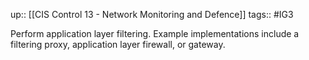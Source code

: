 up:: [[CIS Control 13 - Network Monitoring and Defence]]
tags:: #IG3

Perform application layer filtering. Example implementations include a filtering proxy, application layer firewall, or gateway.